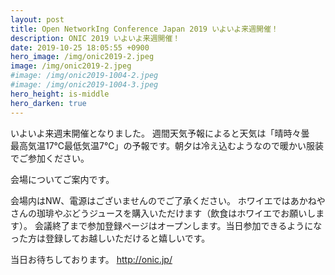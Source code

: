 ```yaml
---
layout: post
title: Open NetworkIng Conference Japan 2019 いよいよ来週開催！
description: ONIC 2019 いよいよ来週開催！
date: 2019-10-25 18:05:55 +0900
hero_image: /img/onic2019-2.jpeg
image: /img/onic2019-2.jpeg
#image: /img/onic2019-1004-2.jpeg
#image: /img/onic2019-1004-3.jpeg
hero_height: is-middle
hero_darken: true
---
```

いよいよ来週末開催となりました。
週間天気予報によると天気は「晴時々曇　最高気温17℃最低気温7℃」の予報です。朝夕は冷え込むようなので暖かい服装でご参加ください。

会場についてご案内です。

会場内はNW、電源はございませんのでご了承ください。
ホワイエではあかねやさんの珈琲やぶどうジュースを購入いただけます（飲食はホワイエでお願いします）。
会議終了まで参加登録ページはオープンします。当日参加できるようになった方は登録してお越しいただけると嬉しいです。

当日お待ちしております。
http://onic.jp/